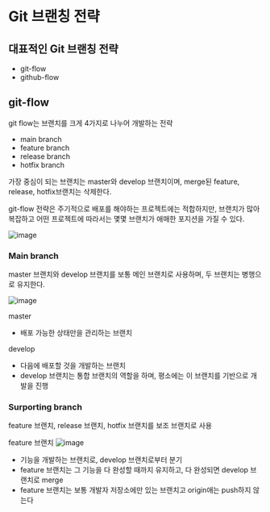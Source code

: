 # Git 브랜칭 전략

## 대표적인 Git 브랜칭 전략

- git-flow
- github-flow

## git-flow

git flow는 브랜치를 크게 4가지로 나누어 개발하는 전략
- main branch
- feature branch
- release branch
- hotfix branch

가장 중심이 되는 브랜치는 master와 develop 브랜치이며, merge된 feature, release, hotfix브랜치는 삭제한다.

git-flow 전략은 주기적으로 배포를 해야하는 프로젝트에는 적합하지만, 브랜치가 많아 복잡하고 어떤 프로젝트에 따라서는 몇몇 브랜치가 애매한 포지션을 가질 수 있다.

![image](https://user-images.githubusercontent.com/66311161/174708250-c37c7ce3-702c-4155-9df5-240d8aa602d6.png)

### Main branch

master 브랜치와 develop 브랜치를 보통 메인 브랜치로 사용하며, 두 브랜치는 병행으로 유지한다.

![image](https://user-images.githubusercontent.com/66311161/174708411-e376c304-b166-45a6-a075-bd3c61eed88b.png)

master
- 배포 가능한 상태만을 관리하는 브랜치

develop
- 다음에 배포할 것을 개발하는 브랜치
- develop 브랜치는 통합 브랜치의 역할을 하며, 평소에는 이 브랜치를 기반으로 개발을 진행

### Surporting branch

feature 브랜치, release 브랜치, hotfix 브랜치를 보조 브랜치로 사용



feature 브랜치
![image](https://user-images.githubusercontent.com/66311161/174708988-15ce2474-3804-4de7-b0a9-bc2d8ab86d8b.png)
- 기능을 개발하는 브랜치로, develop 브랜치로부터 분기
- feature 브랜치는 그 기능을 다 완성할 때까지 유지하고, 다 완성되면 develop 브랜치로  merge
- feature 브랜치는 보통 개발자 저장소에만 있는 브랜치고 origin애는 push하지 않는다


